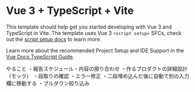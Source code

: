 # Vue 3 + TypeScript + Vite

This template should help get you started developing with Vue 3 and TypeScript in Vite. The template uses Vue 3 `<script setup>` SFCs, check out the [script setup docs](https://v3.vuejs.org/api/sfc-script-setup.html#sfc-script-setup) to learn more.

Learn more about the recommended Project Setup and IDE Support in the [Vue Docs TypeScript Guide](https://vuejs.org/guide/typescript/overview.html#project-setup).

やること
・報告スケジュール・内容の擦り合わせ
・作るプロダクトの詳細設計（モック）
・段取りの確認
・エラー修正
・二段埋め込んだ後に自動で別の入力欄に移動する
・プルダウン絞り込み
